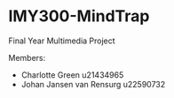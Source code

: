 # IMY300-MindTrap
Final Year Multimedia Project

Members:
  - Charlotte Green u21434965
  - Johan Jansen van Rensurg u22590732
